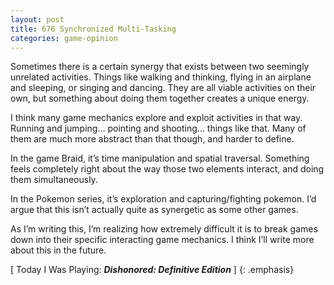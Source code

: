```yaml
---
layout: post
title: 676 Synchronized Multi-Tasking
categories: game-opinion
---
```

Sometimes there is a certain synergy that exists between two seemingly unrelated activities.  Things like walking and thinking, flying in an airplane and sleeping, or singing and dancing.  They are all viable activities on their own, but something about doing them together creates a unique energy.

I think many game mechanics explore and exploit activities in that way.  Running and jumping… pointing and shooting… things like that.  Many of them are much more abstract than that though, and harder to define.

In the game Braid, it’s time manipulation and spatial traversal. Something feels completely right about the way those two elements interact, and doing them simultaneously.

In the Pokemon series, it’s exploration and capturing/fighting pokemon.  I’d argue that this isn’t actually quite as synergetic as some other games.

As I’m writing this, I’m realizing how extremely difficult it is to break games down into their specific interacting game mechanics.  I think I’ll write more about this in the future.

[ Today I Was Playing: ***Dishonored: Definitive Edition*** ]
{: .emphasis}